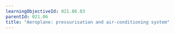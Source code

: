 ```yaml
---
learningObjectiveId: 021.06.03
parentId: 021.06
title: "Aeroplane: pressurisation and air-conditioning system"
---
```




